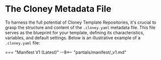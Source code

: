 # The Cloney Metadata File

To harness the full potential of Cloney Template Repositories, it's crucial to grasp the structure and content of the `.cloney.yaml` metadata file. This file serves as the blueprint for your template, defining its characteristics, variables, and default settings. Below is an illustrative example of a `.cloney.yaml` file:

=== "Manifest V1 (Latest)"
    --8<-- "partials/manifest/_v1.md"
